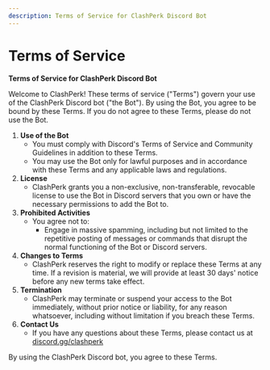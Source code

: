 ```yaml
---
description: Terms of Service for ClashPerk Discord Bot
---
```


# Terms of Service

**Terms of Service for ClashPerk Discord Bot**

Welcome to ClashPerk! These terms of service ("Terms") govern your use of the ClashPerk Discord bot ("the Bot"). By using the Bot, you agree to be bound by these Terms. If you do not agree to these Terms, please do not use the Bot.

1. **Use of the Bot**
   * You must comply with Discord's Terms of Service and Community Guidelines in addition to these Terms.
   * You may use the Bot only for lawful purposes and in accordance with these Terms and any applicable laws and regulations.
2. **License**
   * ClashPerk grants you a non-exclusive, non-transferable, revocable license to use the Bot in Discord servers that you own or have the necessary permissions to add the Bot to.
3. **Prohibited Activities**
   * You agree not to:
     * Engage in massive spamming, including but not limited to the repetitive posting of messages or commands that disrupt the normal functioning of the Bot or Discord servers.
4. **Changes to Terms**
   * ClashPerk reserves the right to modify or replace these Terms at any time. If a revision is material, we will provide at least 30 days' notice before any new terms take effect.
5. **Termination**
   * ClashPerk may terminate or suspend your access to the Bot immediately, without prior notice or liability, for any reason whatsoever, including without limitation if you breach these Terms.
6. **Contact Us**
   * If you have any questions about these Terms, please contact us at [discord.gg/clashperk](https://discord.gg/clashperk-support-509784317598105619)

By using the ClashPerk Discord bot, you agree to these Terms.
